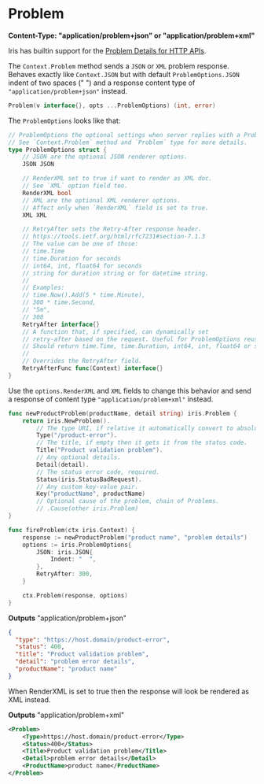 # Problem

**Content-Type: "application/problem+json" or "application/problem+xml"**

Iris has builtin support for the [Problem Details for HTTP APIs](https://tools.ietf.org/html/rfc7807).

The `Context.Problem` method sends a `JSON` or `XML` problem response. Behaves exactly like `Context.JSON` but with default `ProblemOptions.JSON` indent of two spaces ("  ") and a response content type of `"application/problem+json"` instead.

```go
Problem(v interface{}, opts ...ProblemOptions) (int, error)
```

The `ProblemOptions` looks like that:

```go
// ProblemOptions the optional settings when server replies with a Problem.
// See `Context.Problem` method and `Problem` type for more details.
type ProblemOptions struct {
	// JSON are the optional JSON renderer options.
	JSON JSON

	// RenderXML set to true if want to render as XML doc.
	// See `XML` option field too.
	RenderXML bool
	// XML are the optional XML renderer options.
	// Affect only when `RenderXML` field is set to true.
	XML XML

	// RetryAfter sets the Retry-After response header.
	// https://tools.ietf.org/html/rfc7231#section-7.1.3
	// The value can be one of those:
	// time.Time
	// time.Duration for seconds
	// int64, int, float64 for seconds
	// string for duration string or for datetime string.
	//
	// Examples:
	// time.Now().Add(5 * time.Minute),
	// 300 * time.Second,
	// "5m",
	// 300
	RetryAfter interface{}
	// A function that, if specified, can dynamically set
	// retry-after based on the request. Useful for ProblemOptions reusability.
	// Should return time.Time, time.Duration, int64, int, float64 or string.
	//
	// Overrides the RetryAfter field.
	RetryAfterFunc func(Context) interface{}
}
```

Use the `options.RenderXML` and `XML` fields to change this behavior and send a response of content type `"application/problem+xml"` instead.

```go
func newProductProblem(productName, detail string) iris.Problem {
    return iris.NewProblem().
        // The type URI, if relative it automatically convert to absolute.
        Type("/product-error"). 
        // The title, if empty then it gets it from the status code.
        Title("Product validation problem").
        // Any optional details.
        Detail(detail).
        // The status error code, required.
        Status(iris.StatusBadRequest).
        // Any custom key-value pair.
        Key("productName", productName)
        // Optional cause of the problem, chain of Problems.
        // .Cause(other iris.Problem)
}

func fireProblem(ctx iris.Context) {
	response := newProductProblem("product name", "problem details")
	options := iris.ProblemOptions{
		JSON: iris.JSON{
			Indent: "  ",
		},
		RetryAfter: 300,
	}

	ctx.Problem(response, options)
}
```

**Outputs** "application/problem+json"

```json
{
  "type": "https://host.domain/product-error",
  "status": 400,
  "title": "Product validation problem",
  "detail": "problem error details",
  "productName": "product name"
}
```

When RenderXML is set to true then the response will look be rendered as XML instead.

**Outputs** "application/problem+xml"

```xml
<Problem>
    <Type>https://host.domain/product-error</Type>
    <Status>400</Status>
    <Title>Product validation problem</Title>
    <Detail>problem error details</Detail>
    <ProductName>product name</ProductName>
</Problem>
```

